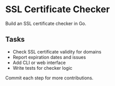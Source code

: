 # SSL Certificate Checker

Build an SSL certificate checker in Go.

## Tasks
- Check SSL certificate validity for domains
- Report expiration dates and issues
- Add CLI or web interface
- Write tests for checker logic

Commit each step for more contributions.
